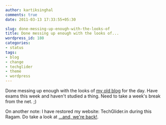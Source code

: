 ```yaml
---
author: kartiksinghal
comments: true
date: 2011-03-13 17:33:55+05:30

slug: done-messing-up-enough-with-the-looks-of
title: Done messing up enough with the looks of...
wordpress_id: 180
categories:
- status
tags:
- blog
- change
- techglider
- theme
- wordpress
---
```


Done messing up enough with the looks of [my old blog](http://techglider.in/kartik/blog) for the day. Have exams this week and haven't studied a thing. Need to take a week's break from the net. ;)

On another note: I have restored my website: TechGlider.in during this Ragam. Do take a look at [...and, we're back!](/post/2011/03/13/and-we-are-back/).
